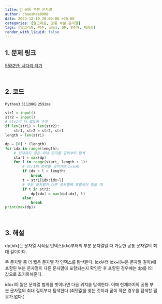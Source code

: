 ```yaml
---
title: 🐹 공통 부분 문자열
author: chaeshee0908
date: 2023-12-10 20:00:00 +09:00
categories: [알고리즘, 공통 부분 문자열]
tags: [알고리즘, 백준, 골드5, DP, 8주차, 채승희]
render_with_liquid: false
---
```


## 1. 문제 링크

[5582번: 사다리 타기](https://www.acmicpc.net/problem/5582)

<br>

## 2. 코드

`Python3`  `31120KB`  `2592ms`

```python
str1 = input()
str2 = input()
# str1이 더 짧도록 수정
if len(str1) > len(str2):
    str1, str2 = str2, str1
length = len(str1)

dp = [0] * (length)
for idx in range(length):
    # 현재까지 찾은 최대 문자열 길이부터 탐색 
    start = max(dp)
    for l in range(start, length + 1):
        # str1의 범위를 넘어가면 break
        if idx + l > length:
            break
        t = str1[idx:idx+l]
        # 부분 문자열이 다른 문자열에 포함되어 있을 때 
        if t in str2:
            dp[idx] = max(dp[idx], l)
        else:
            break
print(max(dp))
```

<br>

## 3. 해설
    
dp[idx]는 문자열 시작점 인덱스(idx)부터의 부분 문자열일 때 가능한 공통 문자열의 최대 길이이다. 

두 문자열 중 더 짧은 문자열 각 인덱스를 탐색한다. idx부터 idx+l(부분 문자열 길이)에 포함된 부분 문자열이 다른 문자열에 포함되는지 확인한 후 포함된 경우에는 dp를 l의 값으로 초기화해준다. 

idx+l이 짧은 문자열 범위를 벗어나면 다음 위치를 탐색한다. 이때 현재까지의 공통 부분 문자열의 최대 길이부터 탐색한다.(최댓값을 찾는 것이라 굳이 작은 경우를 탐색할 필요가 없다.)
